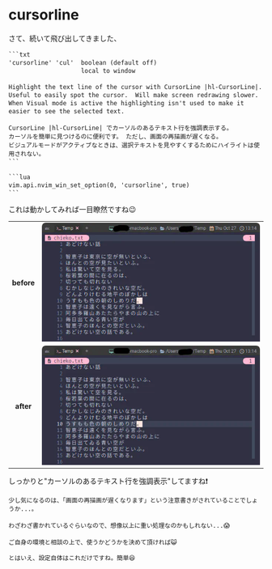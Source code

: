 # cursorline

さて、続いて飛び出してきました、

~~~admonish info title=":h cursorline"
```txt
'cursorline' 'cul'  boolean (default off)
                    local to window

Highlight the text line of the cursor with CursorLine |hl-CursorLine|.
Useful to easily spot the cursor.  Will make screen redrawing slower.
When Visual mode is active the highlighting isn't used to make it
easier to see the selected text.

CursorLine |hl-CursorLine| でカーソルのあるテキスト行を強調表示する。
カーソルを簡単に見つけるのに便利です。 ただし、画面の再描画が遅くなる。
ビジュアルモードがアクティブなときは、選択テキストを見やすくするためにハイライトは使用されない。
```
~~~

~~~admonish example title="options.lua"
```lua
vim.api.nvim_win_set_option(0, 'cursorline', true)
```
~~~

これは動かしてみれば一目瞭然ですね😉

|||
|:---:|:---:|
|**before**|![cursorline1](img/cursorline-before.webp)
|**after**|![cursorline2](img/cursorline-after.webp)

しっかりと"カーソルのあるテキスト行を強調表示"してますね❗

```admonish note
少し気になるのは、「画面の再描画が遅くなります」という注意書きがされていることでしょうか...。

わざわざ書かれているぐらいなので、想像以上に重い処理なのかもしれない...😱

ご自身の環境と相談の上で、使うかどうかを決めて頂ければ😺
```

```admonish success
とはいえ、設定自体はこれだけですね。簡単😆
```
